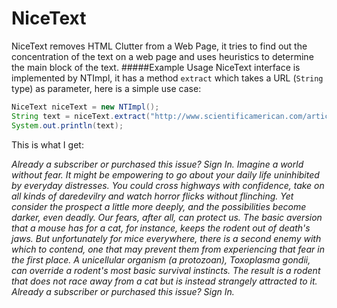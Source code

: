 # NiceText
NiceText removes HTML Clutter from a Web Page, it tries to find out the concentration of the text on a web page and uses heuristics to determine the main block of the text.
#####Example Usage
NiceText interface is implemented by NTImpl, it has a method `extract` which takes a URL (`String` type) as parameter, here is a simple use case:

```java
NiceText niceText = new NTImpl();
String text = niceText.extract("http://www.scientificamerican.com/article/common-parasite-could-manipulate-our-behavior/");
System.out.println(text);
```
This is what I get:

<em>Already a subscriber or purchased this issue? Sign In. Imagine a world without fear. It might be empowering to go about your daily life uninhibited by everyday distresses. You could cross highways with confidence, take on all kinds of daredevilry and watch horror flicks without flinching. Yet consider the prospect a little more deeply, and the possibilities become darker, even deadly. Our fears, after all, can protect us. The basic aversion that a mouse has for a cat, for instance, keeps the rodent out of death's jaws. But unfortunately for mice everywhere, there is a second enemy with which to contend, one that may prevent them from experiencing that fear in the first place. A unicellular organism (a protozoan), Toxoplasma gondii, can override a rodent's most basic survival instincts. The result is a rodent that does not race away from a cat but is instead strangely attracted to it. Already a subscriber or purchased this issue? Sign In.</em>



